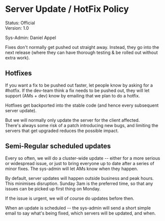 # Server Update / HotFix Policy

Status: Official   
Version: 1.0   

Sys-Admin: Daniel Appel   

Fixes don't normally get pushed out straight away. Instead, they go into the next release (where they can have thorough testing & be rolled out without extra work).

## Hotfixes

If you want a fix to be pushed out faster, let people know by asking for a #hotfix.
If the dev-team think a fix needs to be pushed out, they will let support (AMs + dev) know by emailing that we plan to do a hotfix.

Hotfixes get backported into the stable code (and hence every subsequent server update).

But we will normally only update the server for the client affected.   
There's always some risk of a patch introducing new bugs, and limiting the servers that get upgraded reduces the possible impact.

## Semi-Regular scheduled updates

Every so often, we will do a cluster-wide update -- either for a more serious or widespread issue, or just to bring everyone up to date after a series of minor fixes. 
The sys-admin will let AMs know when they happen.

By default, server updates will happen outside business and peak hours. This minimises disruption. Sunday 3am is the preferred time, so that any issues can be picked up first thing on Monday.

If the issue is urgent, we will of course do updates before then.

When an update is scheduled -- the sys-admin will send a short simple email to say what's being fixed, which servers will be updated, and when.
